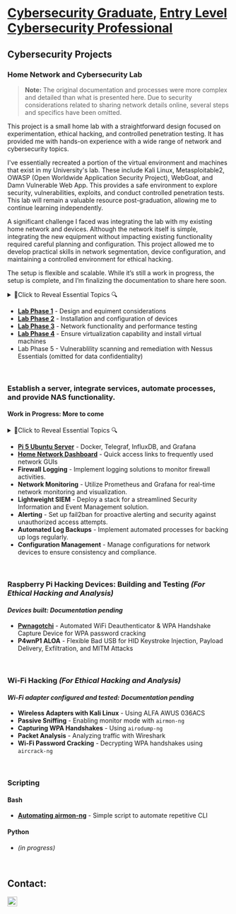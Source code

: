 # <a href="https://github.com/bgtestpage">Cybersecurity Graduate</a>, <a href="https://www.linkedin.com/in/blaine-geiger-999b81329/">Entry Level Cybersecurity Professional</a>

## Cybersecurity Projects 

### Home Network and Cybersecurity Lab

> **Note:** The original documentation and processes were more complex and detailed than what is presented here. Due to security considerations related to sharing network details online, several steps and specifics have been omitted. 

This project is a small home lab with a straightforward design focused on experimentation, ethical hacking, and controlled penetration testing. It has provided me with hands-on experience with a wide range of network and cybersecurity topics.

I've essentially recreated a portion of the virtual environment and machines that exist in my University's lab. These include Kali
Linux, Metasploitable2, OWASP (Open Worldwide Application Security Project), WebGoat, and Damn Vulnerable Web App. This provides a 
safe environment to explore security, vulnerabilities, exploits, and conduct controlled penetration tests. This lab will remain a valuable 
resource post-graduation, allowing me to continue learning independently.

A significant challenge I faced was integrating the lab with my existing home network and devices. Although the network itself is simple, integrating 
the new equipment without impacting existing functionality required careful planning and configuration. This project allowed me to develop practical skills in network segmentation, 
device configuration, and maintaining a controlled environment for ethical hacking.

The setup is flexible and scalable. While it’s still a work in progress, the setup is complete, and I’m finalizing the documentation to share here soon.

<details>
<summary>🔎Click to Reveal Essential Topics 🔍</summary>
  
- Integrating new equipment into an existing network
- Device configuration
- Subnetting
- VLANs
- Firewall rules
- IP assignments
- DHCP
- DNS
- Virtualization
- Vulnerability scanning
- Host/network hardening
- Penetration testing

</details>

  - [**Lab Phase 1**](https://github.com/blaine-geiger/Lab-Phase-1) -  Design and equiment considerations
  - [**Lab Phase 2**](https://github.com/blaine-geiger/Lab-Phase-2) - Installation and configuration of devices
  - [**Lab Phase 3**](https://github.com/blaine-geiger/Lab-Phase-3) - Network functionality and performance testing
  - [**Lab Phase 4**](https://github.com/blaine-geiger/Lab-Phase-4) - Ensure virtualization capability and install virtual machines
  - Lab Phase 5 - Vulnerablility scanning and remediation with Nessus Essentials (omitted for data confidentiality)
<br>


### Establish a server, integrate services, automate processes, and provide NAS functionality.
#### Work in Progress: More to come

<details>
<summary>🔎Click to Reveal Essential Topics 🔍</summary>

- Headless Ubuntu server configuration
- Linux CLI and system study
- Docker
- docker-compose files
- yaml and other config files
- Developing network services browser based GUI

</details>

- [**Pi 5 Ubuntu Server**](https://github.com/blaine-geiger/Pi5-Ubuntu-Server) - Docker, Telegraf, InfluxDB, and Grafana
- [**Home Network Dashboard**](https://github.com/blaine-geiger/home-network-dashboard) - Quick access links to frequently used network GUIs
- **Firewall Logging** - Implement logging solutions to monitor firewall activities.
- **Network Monitoring** - Utilize Prometheus and Grafana for real-time network monitoring and visualization.
- **Lightweight SIEM** - Deploy a stack for a streamlined Security Information and Event Management solution.
- **Alerting** - Set up fail2ban for proactive alerting and security against unauthorized access attempts.
- **Automated Log Backups** - Implement automated processes for backing up logs regularly.
- **Configuration Management** - Manage configurations for network devices to ensure consistency and compliance.

&nbsp;
    
### Raspberry Pi Hacking Devices: Building and Testing<i> (For Ethical Hacking and Analysis)</i>
  #### *Devices built: Documentation pending*
  - [**Pwnagotchi**](https://github.com/blaine-geiger/Pwnagotchi) - Automated WiFi Deauthenticator & WPA Handshake Capture Device for WPA password cracking
  - **P4wnP1 ALOA** - Flexible Bad USB for HID Keystroke Injection, Payload Delivery, Exfiltration, and MITM Attacks

&nbsp;

### Wi-Fi Hacking<i> (For Ethical Hacking and Analysis)</i>
  #### *Wi-Fi adapter configured and tested: Documentation pending*
- **Wireless Adapters with Kali Linux** - Using ALFA AWUS 036ACS
- **Passive Sniffing** - Enabling monitor mode with `airmon-ng`
- **Capturing WPA Handshakes** - Using `airodump-ng`
- **Packet Analysis** - Analyzing traffic with Wireshark
- **Wi-Fi Password Cracking** - Decrypting WPA handshakes using `aircrack-ng`

&nbsp;

### Scripting

#### Bash
- [**Automating airmon-ng**](https://github.com/blaine-geiger/automate-airmon) - Simple script to automate repetitive CLI

#### Python
- *(in progress)*
 
&nbsp;
&nbsp;

<h2>Contact:</h2>
<a href="https://www.linkedin.com/in/blaine-geiger-999b81329/" target="_blank">
    <img align="left" alt="BG | LinkedIn" width="22px" src="https://cdn.jsdelivr.net/npm/simple-icons@v3/icons/linkedin.svg" />
</a>




<!--
**bgtestpage/bgtestpage** is a ✨ _special_ ✨ repository because its `README.md` (this file) appears on your GitHub profile.
You can click the Preview link to take a look at your changes.
Here are some ideas to get you started:

- 🔭 I’m currently working on ...
- 🌱 I’m currently learning ...
- 👯 I’m looking to collaborate on ...
- 🤔 I’m looking for help with ...
- 💬 Ask me about ...
- 📫 How to reach me: ...
- 😄 Pronouns: ...
- ⚡ Fun fact: ...
-->


